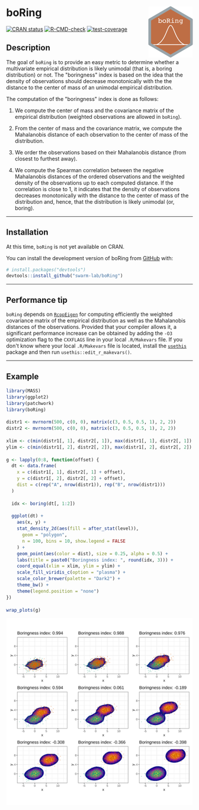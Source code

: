 
# boRing <a href="https://swarm-lab.github.io/boRing/"><img src="man/figures/logo.png" align="right" height="138" alt="boRing website" /></a>

<!-- badges: start -->
[![CRAN status](https://www.r-pkg.org/badges/version/boRing)](https://CRAN.R-project.org/package=boRing)
[![R-CMD-check](https://github.com/swarm-lab/boRing/actions/workflows/R-CMD-check.yaml/badge.svg)](https://github.com/swarm-lab/boRing/actions/workflows/R-CMD-check.yaml)
[![test-coverage](https://github.com/swarm-lab/boRing/actions/workflows/test-coverage.yaml/badge.svg)](https://github.com/swarm-lab/boRing/actions/workflows/test-coverage.yaml)
<!-- badges: end -->

## Description

The goal of `boRing` is to provide an easy metric to determine whether a 
multivariate empirical distribution is likely unimodal (that is, a boring 
distribution) or not. The "boringness" index is based on the idea that the 
density of observations should decrease monotonically with the the distance to 
the center of mass of an unimodal empirical distribution.

The computation of the "boringness" index is done as follows: 

1. We compute the center of mass and the covariance matrix of the empirical 
distribution (weighted observations are allowed in `boRing`).

2. From the center of mass and the covariance matrix, we compute the Mahalanobis
distance of each observation to the center of mass of the distribution.

3. We order the observations based on their Mahalanobis distance (from closest
to furthest away).

4. We compute the Spearman correlation between the negative Mahalanobis 
distances of the ordered observations and the weighted density of the 
observations up to each computed distance. If the correlation is close to 1, it 
indicates that the density of observations decreases monotonically with the 
distance to the center of mass of the distribution and, hence, that the 
distribution is likely unimodal (or, boring). 

---

## Installation

At this time, `boRing` is not yet available on CRAN. 

You can install the development version of boRing from 
[GitHub](https://github.com/) with:

``` r
# install.packages("devtools")
devtools::install_github("swarm-lab/boRing")
```

---

## Performance tip

`boRing` depends on [`RcppEigen`](https://github.com/RcppCore/RcppEigen) for 
computing efficiently the weighted covariance matrix of the empirical 
distribution as well as the Mahalanobis distances of the observations. Provided
that your compiler allows it, a significant performance increase can be obtained
by adding the `-O3` optimization flag to the `CXXFLAGS` line in your local
`.R/Makevars` file. If you don't know where your local `.R/Makevars` file is 
located, install the [`usethis`](https://usethis.r-lib.org/) package and then 
run `usethis::edit_r_makevars()`.

---

## Example

``` r
library(MASS)
library(ggplot2)
library(patchwork)
library(boRing)

distr1 <- mvrnorm(500, c(0, 0), matrix(c(3, 0.5, 0.5, 1), 2, 2))
distr2 <- mvrnorm(500, c(0, 0), matrix(c(3, 0.5, 0.5, 1), 2, 2))

xlim <- c(min(distr1[, 1], distr2[, 1]), max(distr1[, 1], distr2[, 1]) + 8)
ylim <- c(min(distr1[, 2], distr2[, 2]), max(distr1[, 2], distr2[, 2]) + 8)

g <- lapply(0:8, function(offset) {
  dt <- data.frame(
    x = c(distr1[, 1], distr2[, 1] + offset),
    y = c(distr1[, 2], distr2[, 2] + offset),
    dist = c(rep("A", nrow(distr1)), rep("B", nrow(distr1)))
  )

  idx <- boring(dt[, 1:2])

  ggplot(dt) +
    aes(x, y) +
    stat_density_2d(aes(fill = after_stat(level)),
      geom = "polygon",
      n = 100, bins = 10, show.legend = FALSE
    ) +
    geom_point(aes(color = dist), size = 0.25, alpha = 0.5) +
    labs(title = paste0("Boringness index: ", round(idx, 3))) +
    coord_equal(xlim = xlim, ylim = ylim) +
    scale_fill_viridis_c(option = "plasma") +
    scale_color_brewer(palette = "Dark2") +
    theme_bw() +
    theme(legend.position = "none")
})

wrap_plots(g)
```

![](https://github.com/swarm-lab/boRing/blob/main/man/figures/example.svg?raw=true)
